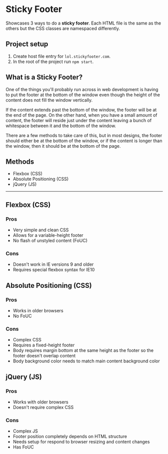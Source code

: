 Sticky Footer
===
Showcases 3 ways to do a **sticky footer**. Each HTML file is the same as the others but the CSS classes are namespaced differently.

Project setup
---
1. Create host file entry for `lol.stickyfooter.com`.
1. In the root of the project run `npm start`.

What is a Sticky Footer?
---
One of the things you'll probably run across in web development is having to put the footer at the bottom of the window even though the height of the content does not fill the window vertically.

If the content extends past the bottom of the window, the footer will be at the end of the page. On the other hand, when you have a small amount of content, the footer will reside just under the content leaving a bunch of whitespace between it and the bottom of the window.

There are a few methods to take care of this, but in most designs, the footer should either be at the bottom of the window, or if the content is longer than the window, then it should be at the bottom of the page.

Methods
---
- Flexbox (CSS)
- Absolute Positioning (CSS)
- jQuery (JS)

---

Flexbox (CSS)
---
### Pros
- Very simple and clean CSS
- Allows for a variable-height footer
- No flash of unstyled content (FoUC)

### Cons
- Doesn't work in IE versions 9 and older
- Requires special flexbox syntax for IE10

Absolute Positioning (CSS)
---
### Pros
- Works in older browsers
- No FoUC

### Cons
- Complex CSS
- Requires a fixed-height footer
- Body requires margin bottom at the same height as the footer so the footer doesn't overlap content
- Body background color needs to match main content background color

jQuery (JS)
---
### Pros
- Works with older browsers
- Doesn't require complex CSS

### Cons
- Complex JS
- Footer position completely depends on HTML structure
- Needs setup for respond to browser resizing and content changes
- Has FoUC
